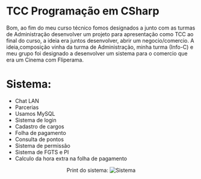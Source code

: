 # TCC Programação em CSharp

Bom, ao fim do meu curso técnico fomos designados a junto com as turmas de Administração desenvolver um projeto para apresentação como TCC ao final do curso, a ideia era juntos desenvolver, abrir um negocio/comercio. A ideia,composição vinha da turma de Administração, minha turma (Info-C) e meu grupo foi designado a desenvolver um sistema para o comercio que era um Cinema com Fliperama.

# Sistema:
- Chat LAN
- Parcerias
- Usamos MySQL
- Sistema de login
- Cadastro de cargos
- Folha de pagamento
- Consulta de pontos
- Sistema de permissão
- Sistema de FGTS e PI
- Calculo da hora extra na folha de pagamento

<p align="center">
  <label>Print do sistema:</label>
  <img src="https://user-images.githubusercontent.com/32386767/89689508-eda97f80-d8da-11ea-9bed-04ce3eefacb8.png" alt="Sistema"/>
</p>
